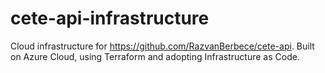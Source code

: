 # cete-api-infrastructure
Cloud infrastructure for https://github.com/RazvanBerbece/cete-api. Built on Azure Cloud, using Terraform and adopting Infrastructure as Code.
